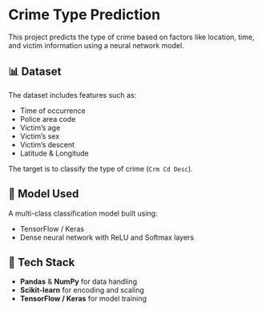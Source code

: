 # Crime Type Prediction

This project predicts the type of crime based on factors like location, time, and victim information using a neural network model.

## 📊 Dataset

The dataset includes features such as:
- Time of occurrence
- Police area code
- Victim’s age
- Victim’s sex
- Victim’s descent
- Latitude & Longitude

The target is to classify the type of crime (`Crm Cd Desc`).

## 🧠 Model Used

A multi-class classification model built using:
- TensorFlow / Keras
- Dense neural network with ReLU and Softmax layers

## 🔧 Tech Stack

- **Pandas** & **NumPy** for data handling
- **Scikit-learn** for encoding and scaling
- **TensorFlow / Keras** for model training
